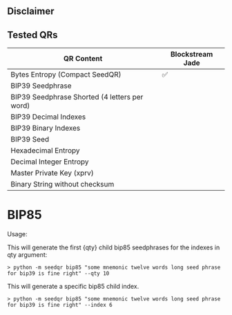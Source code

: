 ## Disclaimer

## Tested QRs

| QR Content                                    | Blockstream Jade |
| --------------------------------------------- | ---------------- |
| Bytes Entropy (Compact SeedQR)                | ✅                |
| BIP39 Seedphrase                              |                  |
| BIP39 Seedphrase Shorted (4 letters per word) |                  |
| BIP39 Decimal Indexes                         |                  |
| BIP39 Binary Indexes                          |                  |
| BIP39 Seed                                    |                  |
| Hexadecimal Entropy                           |                  |
| Decimal Integer Entropy                       |                  |
| Master Private Key (xprv)                     |                  |
| Binary String without checksum                |                  |



# BIP85
Usage:

This will generate the first {qty} child bip85 seedphrases for the indexes in qty argument:
```
> python -m seedqr bip85 "some mnemonic twelve words long seed phrase for bip39 is fine right" --qty 10
```

This will generate a specific bip85 child index.
```
> python -m seedqr bip85 "some mnemonic twelve words long seed phrase for bip39 is fine right" --index 6
```